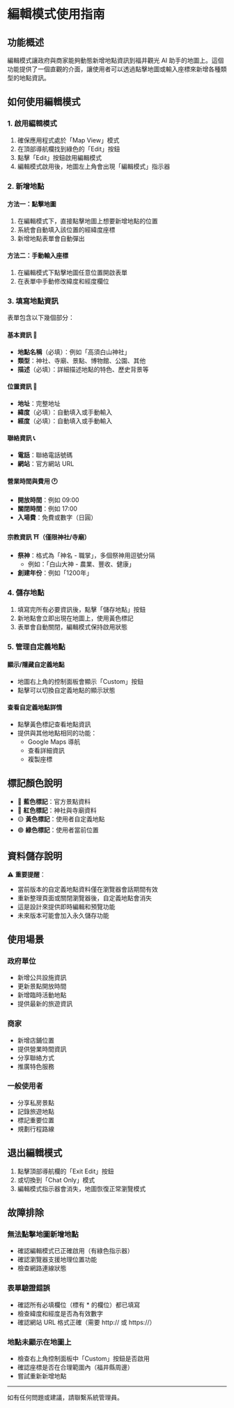 # 編輯模式使用指南

## 功能概述

編輯模式讓政府與商家能夠動態新增地點資訊到福井觀光 AI 助手的地圖上。這個功能提供了一個直觀的介面，讓使用者可以透過點擊地圖或輸入座標來新增各種類型的地點資訊。

## 如何使用編輯模式

### 1. 啟用編輯模式

1. 確保應用程式處於「Map View」模式
2. 在頂部導航欄找到綠色的「Edit」按鈕
3. 點擊「Edit」按鈕啟用編輯模式
4. 編輯模式啟用後，地圖左上角會出現「編輯模式」指示器

### 2. 新增地點

#### 方法一：點擊地圖
1. 在編輯模式下，直接點擊地圖上想要新增地點的位置
2. 系統會自動填入該位置的經緯度座標
3. 新增地點表單會自動彈出

#### 方法二：手動輸入座標
1. 在編輯模式下點擊地圖任意位置開啟表單
2. 在表單中手動修改緯度和經度欄位

### 3. 填寫地點資訊

表單包含以下幾個部分：

#### 基本資訊 🏢
- **地點名稱**（必填）：例如「高須白山神社」
- **類型**：神社、寺廟、景點、博物館、公園、其他
- **描述**（必填）：詳細描述地點的特色、歷史背景等

#### 位置資訊 📍
- **地址**：完整地址
- **緯度**（必填）：自動填入或手動輸入
- **經度**（必填）：自動填入或手動輸入

#### 聯絡資訊 📞
- **電話**：聯絡電話號碼
- **網站**：官方網站 URL

#### 營業時間與費用 🕐
- **開放時間**：例如 09:00
- **關閉時間**：例如 17:00
- **入場費**：免費或數字（日圓）

#### 宗教資訊 ⛩️（僅限神社/寺廟）
- **祭神**：格式為「神名 - 職掌」，多個祭神用逗號分隔
  - 例如：「白山大神 - 農業、豐收、健康」
- **創建年份**：例如「1200年」

### 4. 儲存地點

1. 填寫完所有必要資訊後，點擊「儲存地點」按鈕
2. 新地點會立即出現在地圖上，使用黃色標記
3. 表單會自動關閉，編輯模式保持啟用狀態

### 5. 管理自定義地點

#### 顯示/隱藏自定義地點
- 地圖右上角的控制面板會顯示「Custom」按鈕
- 點擊可以切換自定義地點的顯示狀態

#### 查看自定義地點詳情
- 點擊黃色標記查看地點資訊
- 提供與其他地點相同的功能：
  - Google Maps 導航
  - 查看詳細資訊
  - 複製座標

## 標記顏色說明

- 🔵 **藍色標記**：官方景點資料
- 🔴 **紅色標記**：神社與寺廟資料
- 🟡 **黃色標記**：使用者自定義地點
- 🟢 **綠色標記**：使用者當前位置

## 資料儲存說明

⚠️ **重要提醒**：
- 當前版本的自定義地點資料僅在瀏覽器會話期間有效
- 重新整理頁面或關閉瀏覽器後，自定義地點會消失
- 這是設計來提供即時編輯和預覽功能
- 未來版本可能會加入永久儲存功能

## 使用場景

### 政府單位
- 新增公共設施資訊
- 更新景點開放時間
- 新增臨時活動地點
- 提供最新的旅遊資訊

### 商家
- 新增店鋪位置
- 提供營業時間資訊
- 分享聯絡方式
- 推廣特色服務

### 一般使用者
- 分享私房景點
- 記錄旅遊地點
- 標記重要位置
- 規劃行程路線

## 退出編輯模式

1. 點擊頂部導航欄的「Exit Edit」按鈕
2. 或切換到「Chat Only」模式
3. 編輯模式指示器會消失，地圖恢復正常瀏覽模式

## 故障排除

### 無法點擊地圖新增地點
- 確認編輯模式已正確啟用（有綠色指示器）
- 確認瀏覽器支援地理位置功能
- 檢查網路連線狀態

### 表單驗證錯誤
- 確認所有必填欄位（標有 * 的欄位）都已填寫
- 檢查緯度和經度是否為有效數字
- 確認網站 URL 格式正確（需要 http:// 或 https://）

### 地點未顯示在地圖上
- 檢查右上角控制面板中「Custom」按鈕是否啟用
- 確認座標是否在合理範圍內（福井縣周邊）
- 嘗試重新新增地點

---

如有任何問題或建議，請聯繫系統管理員。
